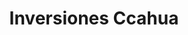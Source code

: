 ---
title: "Inversiones Ccahua"
url: /san-juan-de-miraflores/inversiones-ccahua/
shop: bicicleta
---